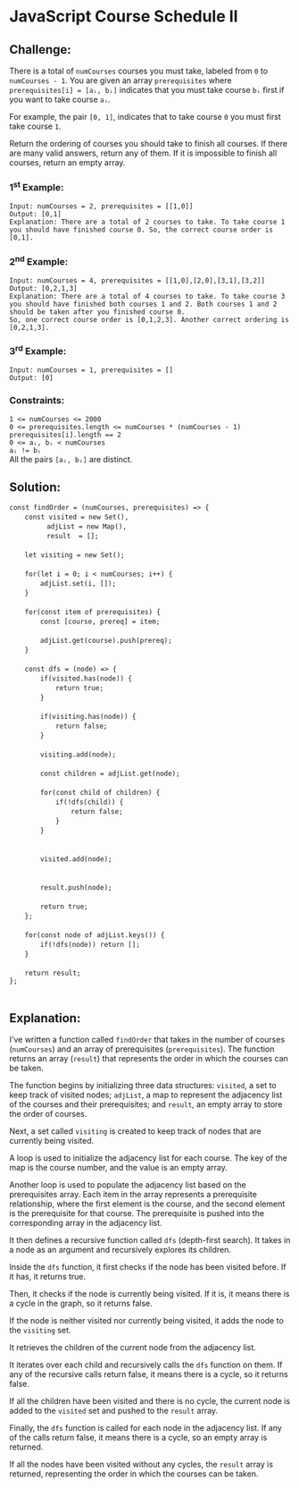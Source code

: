 # JavaScript Course Schedule II

## Challenge:

There is a total of `numCourses` courses you must take, labeled from `0` to `numCourses - 1`. You are given an array `prerequisites` where `prerequisites[i] = [aᵢ, bᵢ]` indicates that you must take course `bᵢ` first if you want to take course `aᵢ`.

For example, the pair `[0, 1]`, indicates that to take course `0` you must first take course `1`.

Return the ordering of courses you should take to finish all courses. If there are many valid answers, return any of them. If it is impossible to finish all courses, return an empty array.

### 1<sup>st</sup> Example:

`Input: numCourses = 2, prerequisites = [[1,0]]`
<br/>
`Output: [0,1]`
<br/>
`Explanation: There are a total of 2 courses to take. To take course 1 you should have finished course 0. So, the correct course order is [0,1].`

### 2<sup>nd</sup> Example:

`Input: numCourses = 4, prerequisites = [[1,0],[2,0],[3,1],[3,2]]`
<br/>
`Output: [0,2,1,3]`
<br/>
`Explanation: There are a total of 4 courses to take. To take course 3 you should have finished both courses 1 and 2. Both courses 1 and 2 should be taken after you finished course 0.`
<br/>
`So, one correct course order is [0,1,2,3]. Another correct ordering is [0,2,1,3].`

### 3<sup>rd</sup> Example:

`Input: numCourses = 1, prerequisites = []`
<br/>
`Output: [0]`

### Constraints:

`1 <= numCourses <= 2000`
<br/>
`0 <= prerequisites.length <= numCourses * (numCourses - 1)`
<br/>
`prerequisites[i].length == 2`
<br/>
`0 <= aᵢ, bᵢ < numCourses`
<br/>
`aᵢ != bᵢ`
<br/>
All the pairs `[aᵢ, bᵢ]` are distinct.

## Solution:

`const findOrder = (numCourses, prerequisites) => {`
<br/>
&nbsp;&nbsp;&nbsp;&nbsp;&nbsp;&nbsp;&nbsp;`const visited = new Set(),`
<br/>
&nbsp;&nbsp;&nbsp;&nbsp;&nbsp;&nbsp;&nbsp;&nbsp;&nbsp;&nbsp;&nbsp;&nbsp;&nbsp;&nbsp;&nbsp;&nbsp;&nbsp;`adjList = new Map(),`
<br/>
&nbsp;&nbsp;&nbsp;&nbsp;&nbsp;&nbsp;&nbsp;&nbsp;&nbsp;&nbsp;&nbsp;&nbsp;&nbsp;&nbsp;&nbsp;&nbsp;&nbsp;`result  = [];`
<br/>
<br/>
&nbsp;&nbsp;&nbsp;&nbsp;&nbsp;&nbsp;&nbsp;`let visiting = new Set();`
<br/>
<br/>
&nbsp;&nbsp;&nbsp;&nbsp;&nbsp;&nbsp;&nbsp;`for(let i = 0; i < numCourses; i++) {`
<br/>
&nbsp;&nbsp;&nbsp;&nbsp;&nbsp;&nbsp;&nbsp;&nbsp;&nbsp;&nbsp;&nbsp;&nbsp;&nbsp;&nbsp;`adjList.set(i, []);`
<br/>
&nbsp;&nbsp;&nbsp;&nbsp;&nbsp;&nbsp;&nbsp;`}`
<br/>
<br/>
&nbsp;&nbsp;&nbsp;&nbsp;&nbsp;&nbsp;&nbsp;`for(const item of prerequisites) {`
<br/>
&nbsp;&nbsp;&nbsp;&nbsp;&nbsp;&nbsp;&nbsp;&nbsp;&nbsp;&nbsp;&nbsp;&nbsp;&nbsp;&nbsp;`const [course, prereq] = item;`
<br/>
<br/>
&nbsp;&nbsp;&nbsp;&nbsp;&nbsp;&nbsp;&nbsp;&nbsp;&nbsp;&nbsp;&nbsp;&nbsp;&nbsp;&nbsp;`adjList.get(course).push(prereq);`
<br/>
&nbsp;&nbsp;&nbsp;&nbsp;&nbsp;&nbsp;&nbsp;`}`
<br/>
<br/>
&nbsp;&nbsp;&nbsp;&nbsp;&nbsp;&nbsp;&nbsp;`const dfs = (node) => {`
<br/>
&nbsp;&nbsp;&nbsp;&nbsp;&nbsp;&nbsp;&nbsp;&nbsp;&nbsp;&nbsp;&nbsp;&nbsp;&nbsp;&nbsp;`if(visited.has(node)) {`
<br/>
&nbsp;&nbsp;&nbsp;&nbsp;&nbsp;&nbsp;&nbsp;&nbsp;&nbsp;&nbsp;&nbsp;&nbsp;&nbsp;&nbsp;&nbsp;&nbsp;&nbsp;&nbsp;&nbsp;&nbsp;&nbsp;`return true;`
<br/>
&nbsp;&nbsp;&nbsp;&nbsp;&nbsp;&nbsp;&nbsp;&nbsp;&nbsp;&nbsp;&nbsp;&nbsp;&nbsp;&nbsp;`}`
<br/>
<br/>
&nbsp;&nbsp;&nbsp;&nbsp;&nbsp;&nbsp;&nbsp;&nbsp;&nbsp;&nbsp;&nbsp;&nbsp;&nbsp;&nbsp;`if(visiting.has(node)) {`
<br/>
&nbsp;&nbsp;&nbsp;&nbsp;&nbsp;&nbsp;&nbsp;&nbsp;&nbsp;&nbsp;&nbsp;&nbsp;&nbsp;&nbsp;&nbsp;&nbsp;&nbsp;&nbsp;&nbsp;&nbsp;&nbsp;`return false;`
<br/>
&nbsp;&nbsp;&nbsp;&nbsp;&nbsp;&nbsp;&nbsp;&nbsp;&nbsp;&nbsp;&nbsp;&nbsp;&nbsp;&nbsp;`}`
<br/>
<br/>
&nbsp;&nbsp;&nbsp;&nbsp;&nbsp;&nbsp;&nbsp;&nbsp;&nbsp;&nbsp;&nbsp;&nbsp;&nbsp;&nbsp;`visiting.add(node);`
<br/>
<br/>
&nbsp;&nbsp;&nbsp;&nbsp;&nbsp;&nbsp;&nbsp;&nbsp;&nbsp;&nbsp;&nbsp;&nbsp;&nbsp;&nbsp;`const children = adjList.get(node);`
<br/>
<br/>
&nbsp;&nbsp;&nbsp;&nbsp;&nbsp;&nbsp;&nbsp;&nbsp;&nbsp;&nbsp;&nbsp;&nbsp;&nbsp;&nbsp;`for(const child of children) {`
<br/>
&nbsp;&nbsp;&nbsp;&nbsp;&nbsp;&nbsp;&nbsp;&nbsp;&nbsp;&nbsp;&nbsp;&nbsp;&nbsp;&nbsp;&nbsp;&nbsp;&nbsp;&nbsp;&nbsp;&nbsp;&nbsp;`if(!dfs(child)) {`
<br/>
&nbsp;&nbsp;&nbsp;&nbsp;&nbsp;&nbsp;&nbsp;&nbsp;&nbsp;&nbsp;&nbsp;&nbsp;&nbsp;&nbsp;&nbsp;&nbsp;&nbsp;&nbsp;&nbsp;&nbsp;&nbsp;&nbsp;&nbsp;&nbsp;&nbsp;&nbsp;&nbsp;&nbsp;`return false;`
<br/>
&nbsp;&nbsp;&nbsp;&nbsp;&nbsp;&nbsp;&nbsp;&nbsp;&nbsp;&nbsp;&nbsp;&nbsp;&nbsp;&nbsp;&nbsp;&nbsp;&nbsp;&nbsp;&nbsp;&nbsp;&nbsp;`}`
<br/>
&nbsp;&nbsp;&nbsp;&nbsp;&nbsp;&nbsp;&nbsp;&nbsp;&nbsp;&nbsp;&nbsp;&nbsp;&nbsp;&nbsp;`}`
<br/>
<br/>	
&nbsp;&nbsp;&nbsp;&nbsp;&nbsp;&nbsp;&nbsp;&nbsp;&nbsp;&nbsp;&nbsp;&nbsp;&nbsp;&nbsp;`visited.add(node);`
<br/>
<br/>	
&nbsp;&nbsp;&nbsp;&nbsp;&nbsp;&nbsp;&nbsp;&nbsp;&nbsp;&nbsp;&nbsp;&nbsp;&nbsp;&nbsp;`result.push(node);`
<br/>
<br/>
&nbsp;&nbsp;&nbsp;&nbsp;&nbsp;&nbsp;&nbsp;&nbsp;&nbsp;&nbsp;&nbsp;&nbsp;&nbsp;&nbsp;`return true;`
<br/>
&nbsp;&nbsp;&nbsp;&nbsp;&nbsp;&nbsp;&nbsp;`};`
<br/>
<br/>
&nbsp;&nbsp;&nbsp;&nbsp;&nbsp;&nbsp;&nbsp;`for(const node of adjList.keys()) {`
<br/>
&nbsp;&nbsp;&nbsp;&nbsp;&nbsp;&nbsp;&nbsp;&nbsp;&nbsp;&nbsp;&nbsp;&nbsp;&nbsp;&nbsp;`if(!dfs(node)) return [];`
<br/>
&nbsp;&nbsp;&nbsp;&nbsp;&nbsp;&nbsp;&nbsp;`}`
<br/>
<br/>
&nbsp;&nbsp;&nbsp;&nbsp;&nbsp;&nbsp;&nbsp;`return result;`
<br/>
`};`
<br/>
<br/>

## Explanation:

I've written a function called `findOrder` that takes in the number of courses (`numCourses`) and an array of prerequisites (`prerequisites`). The function returns an array (`result`) that represents the order in which the courses can be taken.
<br/>

The function begins by initializing three data structures: `visited`, a set to keep track of visited nodes; `adjList`, a map to represent the adjacency list of the courses and their prerequisites; and `result`, an empty array to store the order of courses.
<br/>

Next, a set called `visiting` is created to keep track of nodes that are currently being visited.
<br/>

A loop is used to initialize the adjacency list for each course. The key of the map is the course number, and the value is an empty array.
<br/>

Another loop is used to populate the adjacency list based on the prerequisites array. Each item in the array represents a prerequisite relationship, where the first element is the course, and the second element is the prerequisite for that course. The prerequisite is pushed into the corresponding array in the adjacency list.
<br/>

It then defines a recursive function called `dfs` (depth-first search). It takes in a node as an argument and recursively explores its children.
<br/>

Inside the `dfs` function, it first checks if the node has been visited before. If it has, it returns true.
<br/>

Then, it checks if the node is currently being visited. If it is, it means there is a cycle in the graph, so it returns false.
<br/>

If the node is neither visited nor currently being visited, it adds the node to the `visiting` set.
<br/>

It retrieves the children of the current node from the adjacency list.
<br/>

It iterates over each child and recursively calls the `dfs` function on them. If any of the recursive calls return false, it means there is a cycle, so it returns false.
<br/>

If all the children have been visited and there is no cycle, the current node is added to the `visited` set and pushed to the `result` array.
<br/>

Finally, the `dfs` function is called for each node in the adjacency list. If any of the calls return false, it means there is a cycle, so an empty array is returned.
<br/>

If all the nodes have been visited without any cycles, the `result` array is returned, representing the order in which the courses can be taken.
<br/>
<br/>